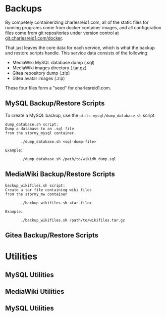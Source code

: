 # Backups

By competely containerizing charlesreid1.com,
all of the static files for running programs
come from docker container images, 
and all configuration files 
come from git repositories under version control at
[git.charlesreid1.com/docker](https://git.charlesreid1.com/docker).

That just leaves the core data for each service,
which is what the backup and restore scripts handle.
This service data consists of the following:

* MediaWiki MySQL database dump (.sql)
* MediaWiki images directory (.tar.gz)
* Gitea repository dump (.zip)
* Gitea avatar images (.zip)

These four files form a "seed" for charlesreid1.com.

## MySQL Backup/Restore Scripts

To create a MySQL backup, use the `utils-mysql/dump_database.sh` script.

```
dump_database.sh script:
Dump a database to an .sql file 
from the stormy_mysql container.

       ./dump_database.sh <sql-dump-file>

Example:

       ./dump_database.sh /path/to/wikidb_dump.sql

```

## MediaWiki Backup/Restore Scripts



```
backup_wikifiles.sh script:
Create a tar file containing wiki files
from the stormy_mw container

       ./backup_wikifiles.sh <tar-file>

Example:

       ./backup_wikifiles.sh /path/to/wikifiles.tar.gz
```

## Gitea Backup/Restore Scripts



# Utilities

## MySQL Utilities

## MediaWiki Utilities

## MySQL Utilities

